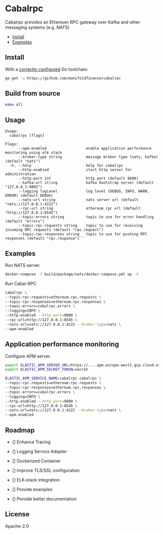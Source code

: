 # Cabalrpc

Cabalrpc provides an Ethereum RPC gateway over Kafka and other messaging systems (e.g. NATS)

- [Install](#install)
- [Examples](#examples)

## Install

With a [correctly configured](https://golang.org/doc/install#testing) Go toolchain:

```sh
go get -u https://github.com/manifoldfinance/cabalrpc
```

## Build from source

```sh
make all
```

## Usage

````
Usage:
  cabalrpc [flags]

Flags:
      --apm-enabled                  enable application performance monitoring using elk stack
      --broker-type string           message broker type (nats, kafka) (default "nats")
  -h, --help                         help for cabalrpc
      --http-enabled                 start http server for administration
      --http-port int                http port (default 8080)
      --kafka-url string             kafka bootstrap server (default "127.0.0.1:9092")
      --logging logLevel             log level (DEBUG, INFO, WARN, ERROR) (default DEBUG)
      --nats-url string              nats server url (default "nats://127.0.0.1:4222")
      --rpc-url string               ethereum rpc url (default "http://127.0.0.1:8545")
      --topic-errors string          topic to use for error handling (default "errors")
      --topic-rpc-requests string    topic to use for receiving incoming RPC requests (default "rpc.request")
      --topic-rpc-responses string   topic to use for pushing RPC responses (default "rpc.response")```
````

## Examples

Run NATS server.

```sh
docker-compose -f build/package/nats/docker-compose.yml up -d
```

Run Cabal-RPC

```sh
cabalrpc \
--topic-rpc-requests=ethereum.rpc.requests \
--topic-rpc-responses=ethereum.rpc.responses \
--topic-errors=cabalrpc.errors \
--logging=INFO \
--http-enabled --http-port=9000 \
--rpc-url=http://127.0.0.1:8545 \
--nats-url=nats://127.0.0.1:4222 --broker-type=nats \
--apm-enabled
```

## Application performance monitoring

Configure APM server.

```sh
export ELASTIC_APM_SERVER_URL=https://....apm.europe-west1.gcp.cloud.es.io:443
export ELASTIC_APM_SECRET_TOKEN=secret
```

```sh
ELASTIC_APM_SERVICE_NAME=cabalrpc cabalrpc \
--topic-rpc-requests=ethereum.rpc.requests \
--topic-rpc-responses=ethereum.rpc.responses \
--topic-errors=cabalrpc.errors \
--logging=INFO \
--http-enabled --http-port=9000 \
--rpc-url=http://127.0.0.1:8545 \
--nats-url=nats://127.0.0.1:4222 --broker-type=nats \
--apm-enabled
```

## Roadmap

- [] Enhance Tracing
- [] Logging Service Adapter 
- [] Dockerized Container
- [] Improve TLS/SSL configuration
- [] ELK-stack integration

- [] Provide examples
- [] Provide better documentation


## License

Apache-2.0
